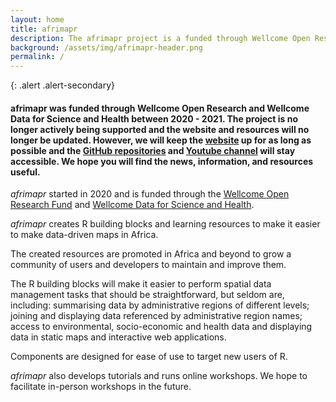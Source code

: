 ```yaml
---
layout: home
title: afrimapr
description: The afrimapr project is a funded through Wellcome Open Research fund and will develop R building blocks and learning resources to make it easier to make data-driven maps for Africa
background: /assets/img/afrimapr-header.png
permalink: /
---
```



{: .alert .alert-secondary}
#### afrimapr was funded through Wellcome Open Research and Wellcome Data for Science and Health between 2020 - 2021. The project is no longer actively being supported and the website and resources will no longer be updated. However, we will keep the <a href="https://afrimapr.org">website</a> up for as long as possible and the <a href="https://github.com/afrimapr/">GitHub repositories</a> and <a href="https://www.youtube.com/channel/UCnfv97BoQ9WtTrBJl67RgRA">Youtube channel</a> will stay accessible. We hope you will find the news, information, and resources useful.



_afrimapr_ started in 2020 and is funded through the [Wellcome Open Research Fund](https://wellcome.ac.uk/funding/people-and-projects/grants-awarded/afrimapr-facilitating-use-spatial-data-african-public) and [Wellcome Data for Science and Health](https://wellcome.org/what-we-do/our-work/data-science-and-health-trustworthy-data-science). 

_afrimapr_ creates R building blocks and learning resources to make it easier to make data-driven maps in Africa. 

The created resources are promoted in Africa and beyond to grow a community of users and developers to maintain and improve them. 

The R building blocks will make it easier to perform spatial data management tasks that should be straightforward, but seldom are, including: summarising data by administrative regions of different levels; joining and displaying data referenced by administrative region names; access to environmental, socio-economic and health data and displaying data in static maps and interactive web applications. 

Components are designed for ease of use to target new users of R.

_afrimapr_ also develops tutorials and runs online workshops. We hope to facilitate in-person workshops in the future.

